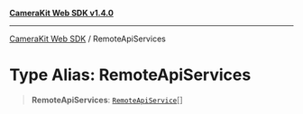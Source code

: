 [**CameraKit Web SDK v1.4.0**](../README.md)

***

[CameraKit Web SDK](../globals.md) / RemoteApiServices

# Type Alias: RemoteApiServices

> **RemoteApiServices**: [`RemoteApiService`](../interfaces/RemoteApiService.md)[]
